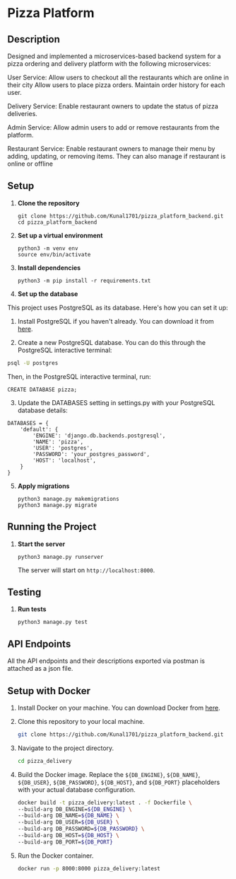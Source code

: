 # Pizza Platform

## Description

Designed and implemented a microservices-based backend system for a pizza ordering and delivery platform with the following microservices:

User Service:
Allow users to checkout all the restaurants which are online in their city
Allow users to place pizza orders.
Maintain order history for each user.

Delivery Service:
Enable restaurant owners to update the status of pizza deliveries.

Admin Service:
Allow admin users to add or remove restaurants from the platform.

Restaurant Service:
Enable restaurant owners to manage their menu by adding, updating, or removing items.
They can also manage if restaurant is online or offline


## Setup

1. **Clone the repository**

    ```
    git clone https://github.com/Kunal1701/pizza_platform_backend.git
    cd pizza_platform_backend
    ```

2. **Set up a virtual environment**

    ```
    python3 -m venv env
    source env/bin/activate
    ```

3. **Install dependencies**

    ```
    python3 -m pip install -r requirements.txt
    ```

4. **Set up the database**

This project uses PostgreSQL as its database. Here's how you can set it up:

1. Install PostgreSQL if you haven't already. You can download it from [here](https://www.postgresql.org/download/).

2. Create a new PostgreSQL database. You can do this through the PostgreSQL interactive terminal:

```bash
psql -U postgres
```
Then, in the PostgreSQL interactive terminal, run:
```
CREATE DATABASE pizza;
```

3. Update the DATABASES setting in settings.py with your PostgreSQL database details:
```
DATABASES = {
    'default': {
        'ENGINE': 'django.db.backends.postgresql',
        'NAME': 'pizza',
        'USER': 'postgres',
        'PASSWORD': 'your_postgres_password',
        'HOST': 'localhost',
    }
}
```


5. **Apply migrations**

    ```
    python3 manage.py makemigrations
    python3 manage.py migrate
    ```

## Running the Project

1. **Start the server**

    ```
    python3 manage.py runserver
    ```

    The server will start on `http://localhost:8000`.

## Testing

1. **Run tests**

    ```
    python3 manage.py test
    ```

## API Endpoints

All the API endpoints and their descriptions exported via postman is attached as a json file.


## Setup with Docker

1. Install Docker on your machine. You can download Docker from [here](https://www.docker.com/products/docker-desktop).

2. Clone this repository to your local machine.

    ```bash
    git clone https://github.com/Kunal1701/pizza_platform_backend.git
    ```

3. Navigate to the project directory.

    ```bash
    cd pizza_delivery
    ```

4. Build the Docker image. Replace the `${DB_ENGINE}`, `${DB_NAME}`, `${DB_USER}`, `${DB_PASSWORD}`, `${DB_HOST}`, and `${DB_PORT}` placeholders with your actual database configuration.

    ```bash
    docker build -t pizza_delivery:latest . -f Dockerfile \
    --build-arg DB_ENGINE=${DB_ENGINE} \
    --build-arg DB_NAME=${DB_NAME} \
    --build-arg DB_USER=${DB_USER} \
    --build-arg DB_PASSWORD=${DB_PASSWORD} \
    --build-arg DB_HOST=${DB_HOST} \
    --build-arg DB_PORT=${DB_PORT}
    ```

5. Run the Docker container.

    ```bash
    docker run -p 8000:8000 pizza_delivery:latest
    ```